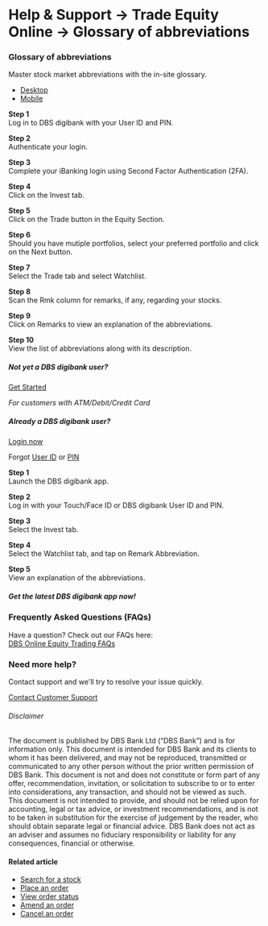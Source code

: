 # Help & Support -> Trade Equity Online -> Glossary of abbreviations

### Glossary of abbreviations

Master stock market abbreviations with the in-site glossary.

  * [Desktop](https://www.dbs.com.sg/personal/support/wealth-oet-glossary-of-abbreviations.html#desktop-tab)
  * [Mobile](https://www.dbs.com.sg/personal/support/wealth-oet-glossary-of-abbreviations.html#mobile-tab)



**Step 1**  
Log in to DBS digibank with your User ID and PIN. 

**Step 2**  
Authenticate your login. 

**Step 3**  
Complete your iBanking login using Second Factor Authentication (2FA). 

**Step 4**  
Click on the Invest tab. 

**Step 5**  
Click on the Trade button in the Equity Section. 

**Step 6**  
Should you have mutiple portfolios, select your preferred portfolio and click on the Next button. 

**Step 7**  
Select the Trade tab and select Watchlist. 

**Step 8**  
Scan the Rmk column for remarks, if any, regarding your stocks. 

**Step 9**  
Click on Remarks to view an explanation of the abbreviations. 

**Step 10**  
View the list of abbreviations along with its description. 

##### Not yet a DBS digibank user?

[Get Started](https://internet-banking.dbs.com.sg/ibAPL/Welcome)

_For customers with ATM/Debit/Credit Card_

##### Already a DBS digibank user?

[Login now](https://internet-banking.dbs.com.sg/IB/Welcome)

Forgot [User ID](https://www.dbs.com.sg/personal/ibanking/ibapl/ib-printuid.html) or [PIN](https://www.dbs.com.sg/personal/ibanking/ibapl/ib-resetpin.html)

**Step 1**  
Launch the DBS digibank app. 

**Step 2**  
Log in with your Touch/Face ID or DBS digibank User ID and PIN. 

**Step 3**  
Select the Invest tab. 

**Step 4**  
Select the Watchlist tab, and tap on Remark Abbreviation. 

**Step 5**  
View an explanation of the abbreviations. 

##### Get the latest DBS digibank app now!

[](https://apps.apple.com/sg/app/dbs-iwealth-sg/id1179928963) [](https://play.google.com/store/apps/details?id=com.dbs.sg.iwealth) [](https://appgallery.huawei.com/#/app/C101888665)

### Frequently Asked Questions (FAQs)

Have a question? Check out our FAQs here:  
[DBS Online Equity Trading FAQs](https://www.dbs.com.sg/personal/support/wealth-oet-dbs-online-equity-trading-faq.html)  


### Need more help?

Contact support and we'll try to resolve your issue quickly.

[Contact Customer Support](https://www.dbs.com.sg/personal/contact-us.page)

###### Disclaimer

The document is published by DBS Bank Ltd (“DBS Bank”) and is for information only. This document is intended for DBS Bank and its clients to whom it has been delivered, and may not be reproduced, transmitted or communicated to any other person without the prior written permission of DBS Bank. This document is not and does not constitute or form part of any offer, recommendation, invitation, or solicitation to subscribe to or to enter into considerations, any transaction, and should not be viewed as such. This document is not intended to provide, and should not be relied upon for accounting, legal or tax advice, or investment recommendations, and is not to be taken in substitution for the exercise of judgement by the reader, who should obtain separate legal or financial advice. DBS Bank does not act as an adviser and assumes no fiduciary responsibility or liability for any consequences, financial or otherwise. 

#### Related article

  * [Search for a stock](https://www.dbs.com.sg/personal/support/wealth-oet-search-for-stock.html)
  * [Place an order](https://www.dbs.com.sg/personal/support/wealth-oet-place-an-order.html)
  * [View order status](https://www.dbs.com.sg/personal/support/wealth-oet-view-order-status.html)
  * [Amend an order](https://www.dbs.com.sg/personal/support/wealth-oet-amend-order.html)
  * [Cancel an order](https://www.dbs.com.sg/personal/support/wealth-oet-cancel-order.html)


